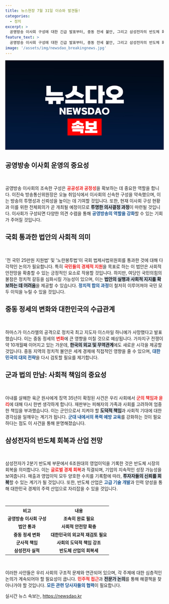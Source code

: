 ```yaml
---
title: 뉴스현장 7월 31일 이슈와 발견들!
categories:
  - 정치
excerpt: >
  공영방송 이사회 구성에 대한 긴급 발표부터, 중동 전세 불안, 그리고 삼성전자의 반도체 회복 소식까지! 오늘의 주요 뉴스, 클릭해서 놓치지 마세요!
feature_text: >
  공영방송 이사회 구성에 대한 긴급 발표부터, 중동 전세 불안, 그리고 삼성전자의 반도체 회복 소식까지! 오늘의 주요 뉴스, 클릭해서 놓치지 마세요!
image: '/assets/img/newsdao_breakingnews.jpg'
---
```


<p><img src="/assets/img/newsdao_breakingnews.jpg" alt="firstkoreanews 속보" /></p>

<h2 data-ke-size="size26">공영방송 이사회 운영의 중요성</h2>

<p data-ke-size="size16">&nbsp;</p> 

<p>공영방송 이사회의 조속한 구성은 <b><span style="color: #ee2323;">공공성과 공정성</span></b>을 확보하는 데 중요한 역할을 합니다. 이진숙 방송통신위원장은 오늘 취임식에서 이사회의 신속한 구성을 약속했으며, 이는 방송의 투명성과 신뢰성을 높이는 데 기여할 것입니다. 또한, 현재 이사회 구성 현황과 이를 위한 전체회의가 곧 개최될 예정이므로 <b><span style="background-color: #21538527;">투명한 의사결정 과정</span></b>이 마련될 것입니다. 이사회가 구성되면 다양한 의견 수렴을 통해 <b><span style="color: #1a5490;">공영방송의 역할을 강화</span></b>할 수 있는 기회가 주어질 것입니다.</p>

<h2 data-ke-size="size26">국회 통과한 법안의 사회적 의미</h2>

<p data-ke-size="size16">&nbsp;</p>

<p>'전 국민 25만원 지원법' 및 '노란봉투법'이 국회 법제사법위원회를 통과한 것에 대해 다각적인 논의가 필요합니다. 특히 <b><span style="color: #ee2323;">국민들의 경제적 지원</span></b>을 목표로 하는 이 법안은 사회적 안전망을 확충할 수 있는 긍정적인 요소로 작용할 것입니다. 하지만, 여당인 국민의힘의 불참은 정치적 갈등을 심화시킬 가능성이 있으며, 이는 <b><span style="background-color: #21538527;">법안의 실행과 사회적 지지를 확보하는 데 어려움</span></b>을 제공할 수 있습니다. <b><span style="color: #1a5490;">정치적 합의 과정</span></b>이 철저히 이루어져야 국민 모두 이익을 누릴 수 있을 것입니다.</p>

<h2 data-ke-size="size26">중동 정세의 변화와 대한민국의 수급관계</h2>

<p data-ke-size="size16">&nbsp;</p>

<p>하마스가 이스라엘의 공격으로 정치국 최고 지도자 이스마일 하니예가 사망했다고 발표했습니다. 이는 중동 정세의 <b><span style="color: #ee2323;">변화</span></b>에 큰 영향을 미칠 것으로 예상됩니다. 가자지구 전쟁이 약 10개월째 이어지고 있는 가운데, <b><span style="background-color: #21538527;">한국의 외교 및 무역관계</span></b>에도 새로운 시각을 제공할 것입니다. 중동 지역의 정치적 불안은 세계 경제에 직접적인 영향을 줄 수 있으며, <b><span style="color: #1a5490;">대한민국의 대외 전략</span></b>을 다시 검토할 필요를 제기합니다.</p>

<h2 data-ke-size="size26">군과 법의 만남: 사회적 책임의 중요성</h2>

<p data-ke-size="size16">&nbsp;</p>

<p>아내를 살해한 육군 원사에게 징역 35년이 확정된 사건은 우리 사회에서 <b><span style="color: #ee2323;">군의 책임과 윤리</span></b>에 대해 다시 한번 생각하게 합니다. 재판부는 피해자의 가족과 사회를 고려하여 엄중한 책임을 부과했습니다. 이는 군인으로서 지켜야 할 <b><span style="background-color: #21538527;">도덕적 책임</span></b>과 사회적 기대에 대한 경각심을 일깨우는 계기가 됩니다. <b><span style="color: #1a5490;">군대 내에서의 폭력 예방 교육</span></b>를 강화하는 것이 필요하다는 점도 이 사건을 통해 분명해졌습니다.</p>

<h2 data-ke-size="size26">삼성전자의 반도체 회복과 산업 전망</h2>

<p data-ke-size="size16">&nbsp;</p>

<p>삼성전자가 2분기 반도체 부문에서 6조원대의 영업이익을 기록한 것은 반도체 시장의 회복을 의미합니다. 이는 <b><span style="color: #ee2323;">글로벌 경제 회복</span></b>과 직결되며, 기업의 지속적인 성장 가능성을 보여줍니다. 매출과 영업이익 모두 양호한 수치를 기록함에 따라, <b><span style="background-color: #21538527;">투자자들의 신뢰를 회복</span></b>할 수 있는 계기가 될 것입니다. 또한, 반도체 산업은 <b><span style="color: #1a5490;">고급 기술 개발</span></b>과 인력 양성을 통해 대한민국 경제의 주력 산업으로 자리잡을 수 있을 것입니다.</p>

<p data-ke-size="size16">&nbsp;</p> 

<table style="width:100%;">
    <tr>
        <th style="text-align: center;">비고</th>
        <th style="text-align: center;">내용</th>
    </tr>
    <tr>
        <td style="text-align: center; height: 17px;"><b>공영방송 이사회 구성</b></td>
        <td style="text-align: center; height: 17px;"><b>조속히 완료 필요</b></td>
    </tr>
    <tr>
        <td style="text-align: center; height: 17px;"><b>법안 통과</b></td>
        <td style="text-align: center; height: 17px;"><b>사회적 안전망 확충</b></td>
    </tr>
    <tr>
        <td style="text-align: center; height: 17px;"><b>중동 정세 변화</b></td>
        <td style="text-align: center; height: 17px;"><b>대한민국의 외교적 재검토 필요</b></td>
    </tr>
    <tr>
        <td style="text-align: center; height: 17px;"><b>군사적 책임</b></td>
        <td style="text-align: center; height: 17px;"><b>사회의 도덕적 책임 강조</b></td>
    </tr>
    <tr>
        <td style="text-align: center; height: 17px;"><b>삼성전자 실적</b></td>
        <td style="text-align: center; height: 17px;"><b>반도체 산업의 회복세</b></td>
    </tr>
</table>

<p data-ke-size="size16">&nbsp;</p> 

<p>이러한 사안들은 우리 사회의 구조적 문제와 연관되어 있으며, 각 주제에 대한 심층적인 논의가 계속되어야 할 필요성이 큽니다. <b><span style="color: #ee2323;">민주적 접근</span></b>과 <b><span style="background-color: #21538527;">전문가 논의</span></b>를 통해 해결책을 찾아나가야 할 것입니다. <b><span style="color: #1a5490;">모든 관련 당사자들의 협력</span></b>이 필요합니다.</p>
실시간 뉴스 속보는, <a href="https://newsdao.kr" rel="dofollow">https://newsdao.kr</a>



